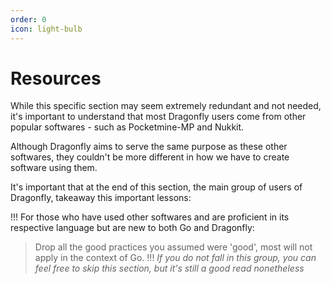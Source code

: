 ```yaml
---
order: 0
icon: light-bulb
---
```

# Resources

While this specific section may seem extremely redundant and not needed, it's important to understand that most Dragonfly users come from other popular softwares - such as Pocketmine-MP and Nukkit.

Although Dragonfly aims to serve the same purpose as these other softwares, they couldn't be more different in how we have to create software using them.

It's important that at the end of this section, the main group of users of Dragonfly, takeaway this important lessons:

!!!
For those who have used other softwares and are proficient in its respective language but are new to both Go and Dragonfly:
> Drop all the good practices you assumed were 'good', most will not apply in the context of Go.
!!!
*If you do not fall in this group, you can feel free to skip this section, but it's still a good read nonetheless*


